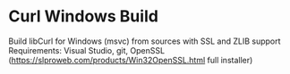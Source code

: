 # Curl Windows Build
Build libCurl for Windows (msvc) from sources with SSL and ZLIB support
Requirements: Visual Studio, git, OpenSSL (https://slproweb.com/products/Win32OpenSSL.html full installer)
